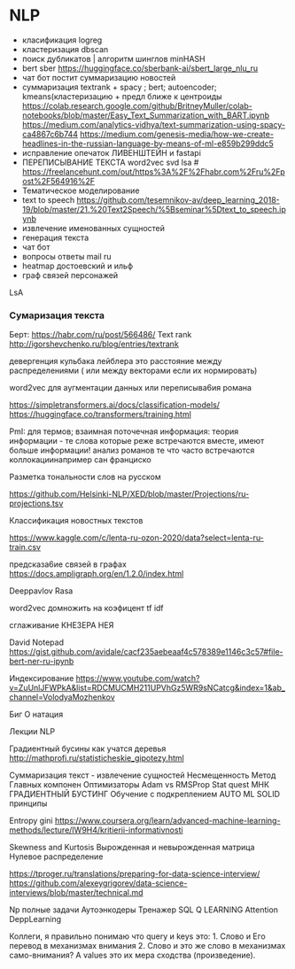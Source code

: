 # NLP

* класификация logreg 
* кластеризация dbscan 
* поиск дубликатов | алгоритм шинглов minHASH
* bert sber https://huggingface.co/sberbank-ai/sbert_large_nlu_ru
* чат бот постит суммаризацию новостей
* суммаризация textrank + spacy ; bert; autoencoder; kmeans(кластеризацию + предл ближе к центроиды
https://colab.research.google.com/github/BritneyMuller/colab-notebooks/blob/master/Easy_Text_Summarization_with_BART.ipynb
https://medium.com/analytics-vidhya/text-summarization-using-spacy-ca4867c6b744
https://medium.com/genesis-media/how-we-create-headlines-in-the-russian-language-by-means-of-ml-e859b299ddc5
* исправление опечаток ЛИВЕНШТЕЙН и fastapi
* ПЕРЕПИСЫВАНИЕ ТЕКСТА word2vec svd lsa # https://freelancehunt.com/out/https%3A%2F%2Fhabr.com%2Fru%2Fpost%2F564916%2F
* Тематическое моделирование
* text to speech https://github.com/tesemnikov-av/deep_learning_2018-19/blob/master/21.%20Text2Speech/%5Bseminar%5Dtext_to_speech.ipynb
* извлечение именованных сущностей
* генерация текста 
* чат бот 
* вопросы ответы mail ru
* heatmap достоевский и ильф 
* граф связей персонажей

LsA 

### Сумаризация текста
Берт:
https://habr.com/ru/post/566486/
Text rank 
http://igorshevchenko.ru/blog/entries/textrank

девергенция кульбака лейблера это расстояние между распределениями ( или между векторами если их нормировать)


word2vec для аугментации данных или переписыва6ия романа 


https://simpletransformers.ai/docs/classification-models/
https://huggingface.co/transformers/training.html

PmI: для термов; взаимная поточечная информация: теория информации - те слова которые реже встречаются вместе, имеют больше информации! анализ романов те что часто встречаются коллокациинапример сан франциско

Разметка тональности слов на русском

https://github.com/Helsinki-NLP/XED/blob/master/Projections/ru-projections.tsv

Классификация новостных текстов 

https://www.kaggle.com/c/lenta-ru-ozon-2020/data?select=lenta-ru-train.csv

предсказа6ие связей в графах 
https://docs.ampligraph.org/en/1.2.0/index.html

Deeppavlov
Rasa

word2vec домножить на коэфицент tf idf

сглаживание КНЕЗЕРА НЕЯ



David Notepad
https://gist.github.com/avidale/cacf235aebeaaf4c578389e1146c3c57#file-bert-ner-ru-ipynb

Индексирование
https://www.youtube.com/watch?v=ZuUnlJFWPkA&list=RDCMUCMH211UPVhGz5WR9sNCatcg&index=1&ab_channel=VolodyaMozhenkov

Биг О натация


Лекции NLP

Градиентный бусины как учатся деревья
http://mathprofi.ru/statisticheskie_gipotezy.html

Суммаризация текст - извлечение сущностей
Несмещенность 
Метод Главных компонен
Оптимизаторы Adam vs RMSProp
Stat quest МНК ГРАДИЕНТНЫЙ БУСТИНГ
Обучение с подкреплением
AUTO ML
SOLID принципы

Entropy gini https://www.coursera.org/learn/advanced-machine-learning-methods/lecture/IW9H4/kritierii-informativnosti

Skewness and Kurtosis
Вырожденная и невырожденная матрица
Нулевое распределение

https://tproger.ru/translations/preparing-for-data-science-interview/
https://github.com/alexeygrigorev/data-science-interviews/blob/master/technical.md

Np полные задачи
Аутоэнкодеры 
Тренажер SQL
Q LEARNING
Attention DeppLearning

Коллеги, я правильно понимаю что query и keys это: 1. Слово и Его перевод в механизмах внимания 2. Слово и это же слово в механизмах само-внимания? А values это их мера сходства (произведение).
